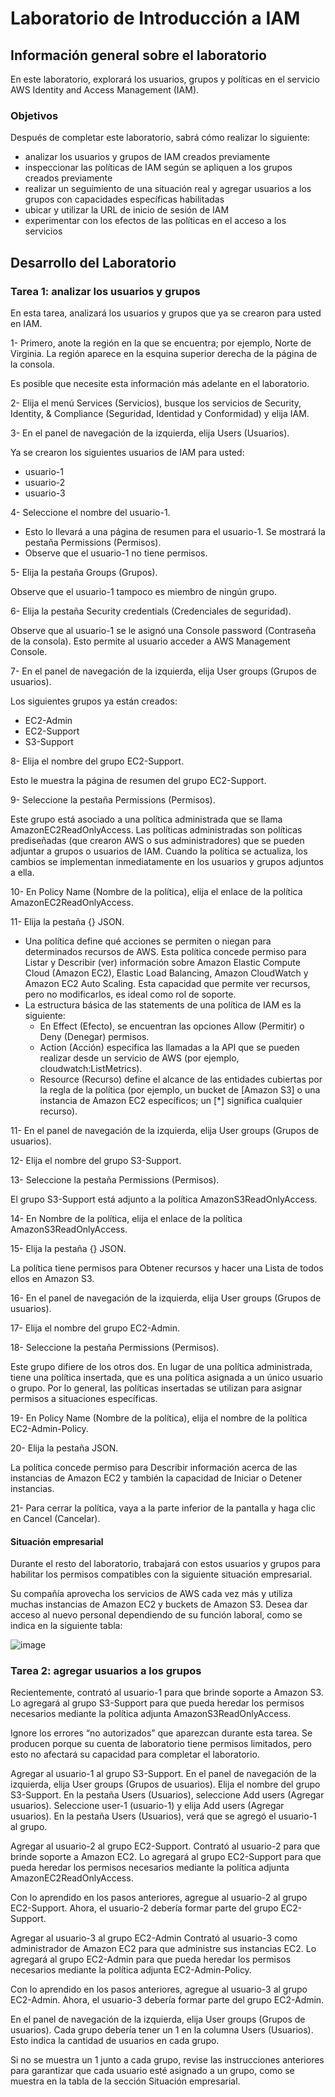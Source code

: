 # Laboratorio de Introducción a IAM

## Información general sobre el laboratorio

En este laboratorio, explorará los usuarios, grupos y políticas en el servicio AWS Identity and Access Management (IAM).

### Objetivos

Después de completar este laboratorio, sabrá cómo realizar lo siguiente:

- analizar los usuarios y grupos de IAM creados previamente
- inspeccionar las políticas de IAM según se apliquen a los grupos creados previamente
- realizar un seguimiento de una situación real y agregar usuarios a los grupos con capacidades específicas habilitadas
- ubicar y utilizar la URL de inicio de sesión de IAM
- experimentar con los efectos de las políticas en el acceso a los servicios

## Desarrollo del Laboratorio

### Tarea 1: analizar los usuarios y grupos

En esta tarea, analizará los usuarios y grupos que ya se crearon para usted en IAM.

1- Primero, anote la región en la que se encuentra; por ejemplo, Norte de Virginia. La región aparece en la esquina superior derecha de la página de la consola.

Es posible que necesite esta información más adelante en el laboratorio.

2- Elija el menú Services (Servicios), busque los servicios de Security, Identity, & Compliance (Seguridad, Identidad y Conformidad) y elija IAM.

3- En el panel de navegación de la izquierda, elija Users (Usuarios).

Ya se crearon los siguientes usuarios de IAM para usted:

- usuario-1
- usuario-2
- usuario-3

4- Seleccione el nombre del usuario-1.

- Esto lo llevará a una página de resumen para el usuario-1. Se mostrará la pestaña Permissions (Permisos).
- Observe que el usuario-1 no tiene permisos.

5- Elija la pestaña Groups (Grupos).

Observe que el usuario-1 tampoco es miembro de ningún grupo.

6- Elija la pestaña Security credentials (Credenciales de seguridad).

Observe que al usuario-1 se le asignó una Console password (Contraseña de la consola). Esto permite al usuario acceder a AWS Management Console.

7- En el panel de navegación de la izquierda, elija User groups (Grupos de usuarios).

Los siguientes grupos ya están creados:

- EC2-Admin
- EC2-Support
- S3-Support

8- Elija el nombre del grupo EC2-Support.

Esto le muestra la página de resumen del grupo EC2-Support.

9- Seleccione la pestaña Permissions (Permisos).

Este grupo está asociado a una política administrada que se llama AmazonEC2ReadOnlyAccess. Las políticas administradas son políticas prediseñadas (que crearon AWS o sus administradores) que se pueden adjuntar a grupos o usuarios de IAM. Cuando la política se actualiza, los cambios se implementan inmediatamente en los usuarios y grupos adjuntos a ella.

10- En Policy Name (Nombre de la política), elija el enlace de la política AmazonEC2ReadOnlyAccess.

11- Elija la pestaña {} JSON.

- Una política define qué acciones se permiten o niegan para determinados recursos de AWS. Esta política concede permiso para Listar y Describir (ver) información sobre Amazon Elastic Compute Cloud (Amazon EC2), Elastic Load Balancing, Amazon CloudWatch y Amazon EC2 Auto Scaling. Esta capacidad que permite ver recursos, pero no modificarlos, es ideal como rol de soporte.
- La estructura básica de las statements de una política de IAM es la siguiente:
    - En Effect (Efecto), se encuentran las opciones Allow (Permitir) o Deny (Denegar) permisos.
    - Action (Acción) especifica las llamadas a la API que se pueden realizar desde un servicio de AWS (por ejemplo, cloudwatch:ListMetrics).
    - Resource (Recurso) define el alcance de las entidades cubiertas por la regla de la política (por ejemplo, un bucket de [Amazon S3] o una instancia de Amazon EC2 específicos; un [*] significa cualquier recurso).

11- En el panel de navegación de la izquierda, elija User groups (Grupos de usuarios).

12- Elija el nombre del grupo S3-Support.

13- Seleccione la pestaña Permissions (Permisos).

El grupo S3-Support está adjunto a la política AmazonS3ReadOnlyAccess.

14- En Nombre de la política, elija el enlace de la política AmazonS3ReadOnlyAccess.

15- Elija la pestaña {} JSON.

La política tiene permisos para Obtener recursos y hacer una Lista de todos ellos en Amazon S3.

16- En el panel de navegación de la izquierda, elija User groups (Grupos de usuarios).

17- Elija el nombre del grupo EC2-Admin.

18- Seleccione la pestaña Permissions (Permisos).

Este grupo difiere de los otros dos. En lugar de una política administrada, tiene una política insertada, que es una política asignada a un único usuario o grupo. Por lo general, las políticas insertadas se utilizan para asignar permisos a situaciones específicas.

19- En Policy Name (Nombre de la política), elija el nombre de la política EC2-Admin-Policy.

20- Elija la pestaña JSON.

La política concede permiso para Describir información acerca de las instancias de Amazon EC2 y también la capacidad de Iniciar o Detener instancias.

21- Para cerrar la política, vaya a la parte inferior de la pantalla y haga clic en Cancel (Cancelar).

#### Situación empresarial

Durante el resto del laboratorio, trabajará con estos usuarios y grupos para habilitar los permisos compatibles con la siguiente situación empresarial.

Su compañía aprovecha los servicios de AWS cada vez más y utiliza muchas instancias de Amazon EC2 y buckets de Amazon S3. Desea dar acceso al nuevo personal dependiendo de su función laboral, como se indica en la siguiente tabla:

![image](https://github.com/Megasorfer20/Documentacion-AWS/assets/123566003/49f07c2c-fd3f-4fed-9541-4cab9d783975)


### Tarea 2: agregar usuarios a los grupos

Recientemente, contrató al usuario-1 para que brinde soporte a Amazon S3. Lo agregará al grupo S3-Support para que pueda heredar los permisos necesarios mediante la política adjunta AmazonS3ReadOnlyAccess.

Ignore los errores “no autorizados” que aparezcan durante esta tarea. Se producen porque su cuenta de laboratorio tiene permisos limitados, pero esto no afectará su capacidad para completar el laboratorio.

Agregar al usuario-1 al grupo S3-Support.
En el panel de navegación de la izquierda, elija User groups (Grupos de usuarios).
Elija el nombre del grupo S3-Support.
En la pestaña Users (Usuarios), seleccione Add users (Agregar usuarios).
Seleccione  user-1 (usuario-1) y elija Add users (Agregar usuarios).
En la pestaña Users (Usuarios), verá que se agregó el usuario-1 al grupo.

Agregar al usuario-2 al grupo EC2-Support.
Contrató al usuario-2 para que brinde soporte a Amazon EC2. Lo agregará al grupo EC2-Support para que pueda heredar los permisos necesarios mediante la política adjunta AmazonEC2ReadOnlyAccess.

Con lo aprendido en los pasos anteriores, agregue al usuario-2 al grupo EC2-Support.
Ahora, el usuario-2 debería formar parte del grupo EC2-Support.

Agregar al usuario-3 al grupo EC2-Admin
Contrató al usuario-3 como administrador de Amazon EC2 para que administre sus instancias EC2. Lo agregará al grupo EC2-Admin para que pueda heredar los permisos necesarios mediante la política adjunta EC2-Admin-Policy.

Con lo aprendido en los pasos anteriores, agregue al usuario-3 al grupo EC2-Admin.
Ahora, el usuario-3 debería formar parte del grupo EC2-Admin.

En el panel de navegación de la izquierda, elija User groups (Grupos de usuarios).
Cada grupo debería tener un 1 en la columna Users (Usuarios). Esto indica la cantidad de usuarios en cada grupo.

Si no se muestra un 1 junto a cada grupo, revise las instrucciones anteriores para garantizar que cada usuario esté asignado a un grupo, como se muestra en la tabla de la sección Situación empresarial.

